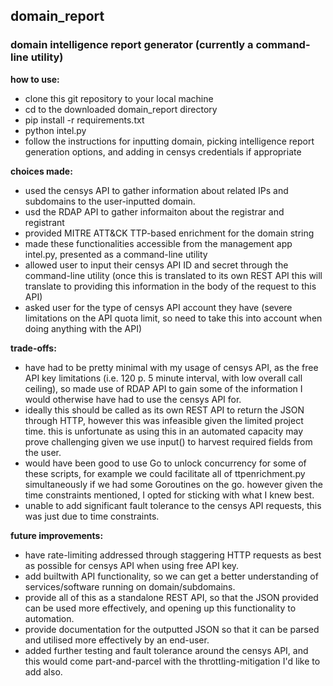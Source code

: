 ## domain_report
### domain intelligence report generator (currently a command-line utility)  

**how to use:**  
- clone this git repository to your local machine  
- cd to the downloaded domain_report directory  
- pip install -r requirements.txt  
- python intel.py  
- follow the instructions for inputting domain, picking intelligence report generation options, and adding in censys credentials if appropriate    
      
**choices made:**  
- used the censys API to gather information about related IPs and subdomains to the user-inputted domain.   
- usd the RDAP API to gather informaiton about the registrar and registrant  
- provided MITRE ATT&CK TTP-based enrichment for the domain string  
- made these functionalities accessible from the management app intel.py, presented as a command-line utility    
- allowed user to input their censys API ID and secret through the command-line utility (once this is translated to its own REST API this will translate to providing this information in the body of the request to this API)  
- asked user for the type of censys API account they have (severe limitations on the API quota limit, so need to take this into account when doing anything with the API)  
  
**trade-offs:**  
- have had to be pretty minimal with my usage of censys API, as the free API key limitations (i.e. 120 p. 5 minute interval, with low overall call ceiling), so made use of RDAP API to gain some of the information I would otherwise have had to use the censys API for.   
- ideally this should be called as its own REST API to return the JSON through HTTP, however this was infeasible given the limited project time. this is unfortunate as using this in an automated capacity may prove challenging given we use input() to harvest required fields from the user.  
- would have been good to use Go to unlock concurrency for some of these scripts, for example we could facilitate all of ttpenrichment.py simultaneously if we had some Goroutines on the go. however given the time constraints mentioned, I opted for sticking with what I knew best.  
- unable to add significant fault tolerance to the censys API requests, this was just due to time constraints.  
  
**future improvements:**  
- have rate-limiting addressed through staggering HTTP requests as best as possible for censys API when using free API key.  
- add builtwith API functionality, so we can get a better understanding of services/software running on domain/subdomains.  
- provide all of this as a standalone REST API, so that the JSON provided can be used more effectively, and opening up this functionality to automation.  
- provide documentation for the outputted JSON so that it can be parsed and utilised more effectively by an end-user.  
- added further testing and fault tolerance around the censys API, and this would come part-and-parcel with the throttling-mitigation I'd like to add also.  
